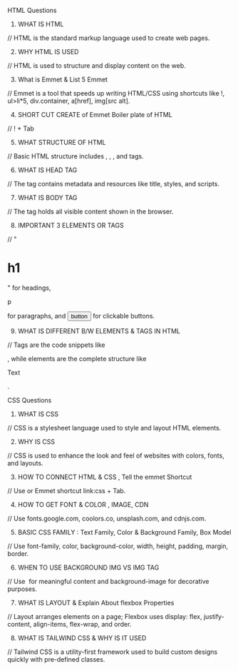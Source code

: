 HTML Questions

1. WHAT IS HTML

// HTML is the standard markup language used to create web pages.

2. WHY HTML IS USED

// HTML is used to structure and display content on the web.

3. What is Emmet & List 5 Emmet

// Emmet is a tool that speeds up writing HTML/CSS using shortcuts like !, ul>li*5, div.container, a[href], img[src alt].

4. SHORT CUT CREATE of Emmet Boiler plate of HTML

// ! + Tab

5. WHAT STRUCTURE OF HTML

// Basic HTML structure includes <!DOCTYPE html>, <html>, <head>, and <body> tags.

6. WHAT IS HEAD TAG

// The <head> tag contains metadata and resources like title, styles, and scripts.

7. WHAT IS BODY TAG

// The <body> tag holds all visible content shown in the browser.

8. IMPORTANT 3 ELEMENTS OR TAGS

// "<h1>h1</h1>" for headings, <p>p</p> for paragraphs, and <button>button</button> for clickable buttons.

9. WHAT IS DIFFERENT B/W ELEMENTS & TAGS IN HTML

// Tags are the code snippets like <p>, while elements are the complete structure like <p>Text</p>.


CSS Questions

1. WHAT IS CSS

// CSS is a stylesheet language used to style and layout HTML elements.

2. WHY IS CSS

// CSS is used to enhance the look and feel of websites with colors, fonts, and layouts.

3. HOW TO CONNECT HTML & CSS , Tell the emmet Shortcut

// Use <link rel="stylesheet" href="style.css"> or Emmet shortcut link:css + Tab.

4. HOW TO GET FONT & COLOR , IMAGE, CDN

// Use fonts.google.com, coolors.co, unsplash.com, and cdnjs.com.

5. BASIC CSS FAMILY : Text Family, Color & Background Family, Box Model

// Use font-family, color, background-color, width, height, padding, margin, border.

6. WHEN TO USE BACKGROUND IMG VS IMG TAG

// Use <img> for meaningful content and background-image for decorative purposes.

7. WHAT IS LAYOUT & Explain About flexbox Properties

// Layout arranges elements on a page; Flexbox uses display: flex, justify-content, align-items, flex-wrap, and order.

8. WHAT IS TAILWIND CSS & WHY IS IT USED

// Tailwind CSS is a utility-first framework used to build custom designs quickly with pre-defined classes.
